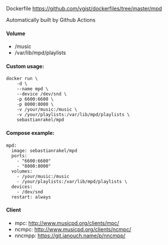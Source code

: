 Dockerfile <https://github.com/vgist/dockerfiles/tree/master/mpd>

Automatically built by Github Actions

#### Volume

- /music
- /var/lib/mpd/playlists

#### Custom usage:

    docker run \
        -d \
        --name mpd \
        --device /dev/snd \
        -p 6600:6600 \
        -p 8000:8000 \
        -v /your/music:/music \
        -v /your/playlists:/var/lib/mpd/playlists \
        sebastianrakel/mpd

#### Compose example:

    mpd:
      image: sebastianrakel/mpd
      ports:
        - "6600:6600"
        - "8000:8000"
      volumes:
        - /your/music:/music
        - /your/playlists:/var/lib/mpd/playlists \
      devices:
        - /dev/snd
      restart: always

#### Client

- mpc: <http://www.musicpd.org/clients/mpc/>
- ncmpc: <http://www.musicpd.org/clients/ncmpc/>
- nncmpp: <https://git.janouch.name/p/nncmpp/>
